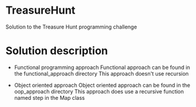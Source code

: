 # TreasureHunt
Solution to the Treasure Hunt programming challenge

# Solution description

- Functional programming approach 
Functional approach can be found in the functional_approach directory 
This approach doesn't use recursion 

- Object oriented approach 
Object oriented approach can be found in the oop_approach directory 
This approach does use a recursive function named step in the Map class 
